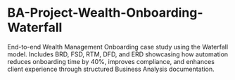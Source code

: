 # BA-Project-Wealth-Onboarding-Waterfall
End-to-end Wealth Management Onboarding case study using the Waterfall model. Includes BRD, FSD, RTM, DFD, and ERD showcasing how automation reduces onboarding time by 40%, improves compliance, and enhances client experience through structured Business Analysis documentation.
